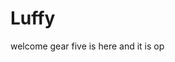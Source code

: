 # Luffy
welcome
gear five is here and it is op 
 
 
     
  
         
                            
                            
                                        
                                                            
                                   
                                    
                      
           
     
 
